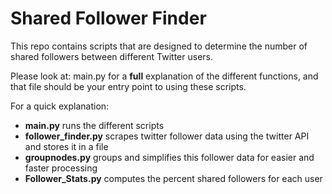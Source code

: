# Shared Follower Finder

This repo contains scripts that are designed to determine the number of shared followers between different Twitter users.

Please look at: main.py for a **full** explanation of the different functions, and that file should be your entry point to using these scripts.

For a quick explanation: 
- **main.py** runs the different scripts
- **follower_finder.py** scrapes twitter follower data using the twitter API and stores it in a file
- **groupnodes.py** groups and simplifies this follower data for easier and faster processing
- **Follower_Stats.py** computes the percent shared followers for each user